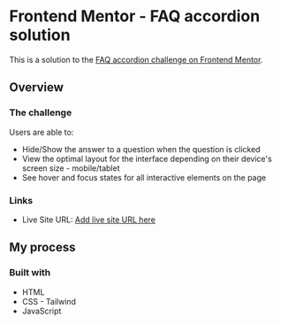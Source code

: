 # Frontend Mentor - FAQ accordion solution

This is a solution to the [FAQ accordion challenge on Frontend Mentor](https://www.frontendmentor.io/challenges/faq-accordion-wyfFdeBwBz). 


## Overview

### The challenge

Users are able to:

- Hide/Show the answer to a question when the question is clicked
- View the optimal layout for the interface depending on their device's screen size - mobile/tablet
- See hover and focus states for all interactive elements on the page


### Links


- Live Site URL: [Add live site URL here](https://nimrod2022.github.io/FAQ-page/)

## My process

### Built with

- HTML
- CSS - Tailwind 
- JavaScript
